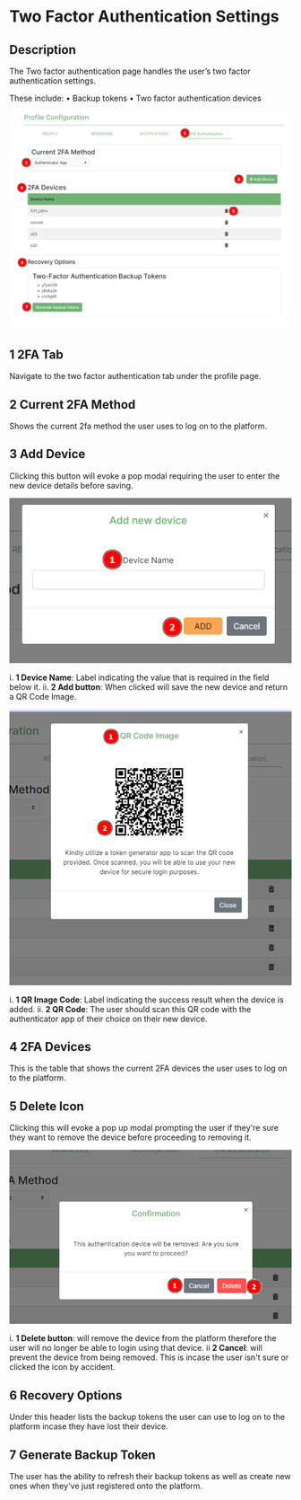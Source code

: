 # Two Factor Authentication Settings
<!-- This will be instructions for actions like updating user two factor authentication settings, generating backup tokens, add and deleting 2fa devices-->

## Description
The Two factor authentication page handles the user’s two factor authentication settings.

These include:
•	Backup tokens
•	Two factor authentication devices

![instr_2fa_page](../img/profile_2fa.png)


## 1 2FA Tab
Navigate to the two factor authentication tab under the profile page.
## 2 Current 2FA Method
Shows the current 2fa method the user uses to log on to the platform.
## 3 Add Device
Clicking this button will evoke a pop modal requiring the user to enter the new device details before saving.

![instr_add_device](../img/add_device.png)

i. __1 Device Name__: Label indicating the value that is required in the field below it.
ii. __2 Add button__: When clicked will save the new device and return a QR Code Image.

![instr_qr_image](../img/qr_image.png)

i. __1 QR Image Code__: Label indicating the success result when the device is added.
ii. __2 QR Code__: The user should scan this QR code with the authenticator app of their choice on their new device.

## 4 2FA Devices
This is the table that shows the current 2FA devices the user uses to log on to the platform.
## 5 Delete Icon
Clicking this will evoke a pop up modal prompting the user if they're sure they want to remove the device before proceeding to removing it.

![instr_delete_modal](../img/delete_modal.png)

i. __1 Delete button__: will remove the device from the platform therefore the user will no longer be able to login using that device.
ii __2 Cancel__: will prevent the device from being removed. This is incase the user isn't sure or clicked the icon by accident.

## 6 Recovery Options
Under this header lists the backup tokens the user can use to log on to the platform incase they have lost their device.
## 7 Generate Backup Token
The user has the ability to refresh their backup tokens as well as create new ones when they've just registered onto the platform.
